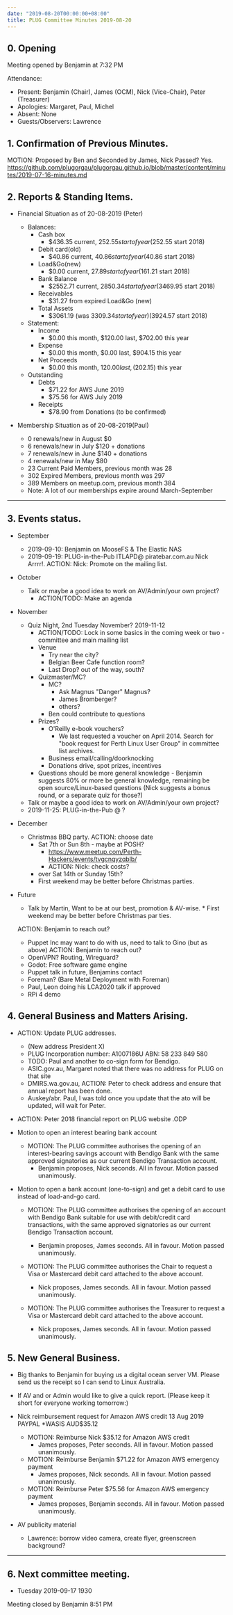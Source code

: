 ```yaml
---
date: "2019-08-20T00:00:00+08:00"
title: PLUG Committee Minutes 2019-08-20
---
```


## 0. Opening
Meeting opened by Benjamin at 7:32 PM

Attendance:
* Present: Benjamin (Chair), James (OCM), Nick (Vice-Chair), Peter (Treasurer)
* Apologies: Margaret, Paul, Michel
* Absent: None
* Guests/Observers: Lawrence

## 1. Confirmation of Previous Minutes.
MOTION: Proposed by Ben and Seconded by James, Nick Passed? Yes.
https://github.com/plugorgau/plugorgau.github.io/blob/master/content/minutes/2019-07-16-minutes.md

## 2. Reports & Standing Items.
* Financial Situation as of 20-08-2019 (Peter)
  * Balances:
    * Cash box
      * $436.35 current, $252.55 start of year  ($252.55 start 2018)
    * Debit card(old)
      * $40.86 current, $40.86 start of year            ($40.86  start 2018)
    * Load&Go(new)
      * $0.00 current, $27.89 start of year    ($161.21 start 2018)
    * Bank Balance
      * $2552.71 current, $2850.34 start of year        ($3469.95 start 2018)
    * Receivables
      * $31.27 from expired Load&Go (new)
    * Total Assets
      * $3061.19 (was $3309.34 start of year)   ($3924.57 start 2018)
  * Statement:
    * Income
      * $0.00 this month,     $120.00 last, $702.00 this year
    * Expense
      * $0.00 this month,     $0.00 last, $904.15 this year
    * Net Proceeds
      * $0.00 this month,    $120.00 last, ($202.15) this year
  * Outstanding
    * Debts
      * $71.22 for AWS June 2019
      * $75.56 for AWS July 2019
    * Receipts
      * $78.90 from Donations (to be confirmed)
  
* Membership Situation as of 20-08-2019(Paul)
  * 0 renewals/new in August $0
  *	6 renewals/new in July $120 + donations
  *	7 renewals/new in June $140 + donations
  * 4 renewals/new in May $80
  * 23 Current Paid Members, previous month was 28
  * 302 Expired Members, previous month was 297
  * 389 Members on meetup.com, previous month 384
  * Note: A lot of our memberships expire around March-September

----
## 3. Events status.
* September
   * 2019-09-10: Benjamin on MooseFS & The Elastic NAS
   * 2019-09-19: PLUG-in-the-Pub ITLAPD@ piratebar.com.au Nick Arrrr!.
   ACTION: Nick: Promote on the mailing list.
* October
   * Talk or maybe a good idea to work on AV/Admin/your own project?
     * ACTION/TODO: Make an agenda
* November
   * Quiz Night, 2nd Tuesday November? 2019-11-12
     * ACTION/TODO: Lock in some basics in the coming week or two - committee and main mailing list
     * Venue
       * Try near the city?
       * Belgian Beer Cafe function room?
       * Last Drop? out of the way, south?
     * Quizmaster/MC?
       * MC?
         * Ask Magnus "Danger" Magnus?
         * James Bromberger?
         * others?
       * Ben could contribute to questions 
     * Prizes?
       * O'Reilly e-book vouchers?
          * We last requested a voucher on April 2014.  Search for "book request for Perth Linux User Group" in committee list archives.
       * Business email/calling/doorknocking
       * Donations drive, spot prizes, incentives 
     * Questions should be more general knowledge - 
       Benjamin suggests 80% or more be general knowledge, remaining
       be open source/Linux-based questions
       (Nick suggests a bonus round, or a separate quiz for those?)
   * Talk or maybe a good idea to work on AV/Admin/your own project?
   * 2019-11-25: PLUG-in-the-Pub @ ?
* December
   * Christmas BBQ party.
   ACTION: choose date
     * Sat 7th or Sun 8th - maybe at POSH?
       * https://www.meetup.com/Perth-Hackers/events/tvgcnqyzqblb/
       * ACTION: Nick: check costs?
     * over Sat 14th or Sunday 15th?
     * First weekend may be better before Christmas parties.
* Future
   * Talk by Martin, Want to be at our best, promotion & AV-wise.   * First weekend may be better before Christmas par  ties.

   ACTION: Benjamin to reach out?
   * Puppet Inc may want to do with us, need to talk to Gino (but as above)
   ACTION: Benjamin to reach out?
   * OpenVPN? Routing, Wireguard?
   * Godot: Free software game engine
   * Puppet talk in future, Benjamins contact
   * Foreman? (Bare Metal Deployment with Foreman)
   * Paul, Leon doing his LCA2020 talk if approved
   * RPi 4 demo

## 4. General Business and Matters Arising.
* ACTION: Update PLUG addresses.
  * (New address President X)
  * PLUG Incorporation number: A1007186U ABN: 58 233 849 580
  * TODO: Paul and another to co-sign form for Bendigo.
  * ASIC.gov.au, Margaret noted that there was no address for PLUG on that site
  * DMIRS.wa.gov.au, ACTION: Peter to check address and ensure that annual report has been done.
  * Auskey/abr. Paul, I was told once you update that the ato will be updated, will wait for Peter.
* ACTION: Peter 2018 financial report on PLUG website .ODP

* Motion to open an interest bearing bank account
  * MOTION: The PLUG committee authorises the opening of an
    interest-bearing savings account with Bendigo Bank with
    the same approved signatories as our current Bendigo
    Transaction account.
     * Benjamin proposes, Nick seconds. All in favour. Motion passed unanimously.

* Motion to open a bank account (one-to-sign) and get a debit card to use instead of load-and-go card.
  * MOTION: The PLUG committee authorises the opening of an
    account with Bendigo Bank suitable for use with debit/credit
    card transactions, with the same approved signatories as our
    current Bendigo Transaction account.
     * Benjamin proposes, James seconds. All in favour. Motion passed unanimously.

  * MOTION: The PLUG committee authorises the Chair
    to request a Visa or Mastercard debit card attached
    to the above account.
     * Nick proposes, James seconds. All in favour. Motion passed unanimously.

  * MOTION: The PLUG committee authorises the Treasurer
    to request a Visa or Mastercard debit card attached
    to the above account.
     * Nick proposes, James seconds. All in favour. Motion passed unanimously.

## 5. New General Business.
  * Big thanks to Benjamin for buying us a digital ocean server VM. Please send us the receipt so I can send to Linux Australia.
  * If AV and or Admin would like to give a quick report. 
    (Please keep it short for everyone working tomorrow:)
  * Nick reimbursement request for Amazon AWS credit  13 Aug 2019 PAYPAL *WASIS AUD$35.12
    * MOTION: Reimburse Nick $35.12 for Amazon AWS credit
      * James proposes, Peter seconds. All in favour. Motion passed unanimously.
    * MOTION: Reimburse Benjamin $71.22 for Amazon AWS emergency payment
      * James proposes, Nick seconds. All in favour. Motion passed unanimously.
    * MOTION: Reimburse Peter $75.56 for Amazon AWS emergency payment
      * James proposes, Benjamin seconds. All in favour. Motion passed unanimously.

  * AV publicity material
    * Lawrence: borrow video camera, create flyer, greenscreen background?

----

## 6. Next committee meeting.
* Tuesday 2019-09-17 1930

Meeting closed by Benjamin 8:51 PM
